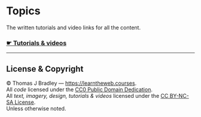 # Topics

The written tutorials and video links for all the content.

### [☛ Tutorials & videos](https://learntheweb.courses/)

---

## License & Copyright

© Thomas J Bradley — <https://learntheweb.courses>.<br>
All *code* licensed under the [CC0 Public Domain Dedication](https://creativecommons.org/publicdomain/zero/1.0/).<br>
All *text, imagery, design, tutorials & videos* licensed under the [CC BY-NC-SA License](http://creativecommons.org/licenses/by-nc-sa/4.0/).<br>
Unless otherwise noted.
